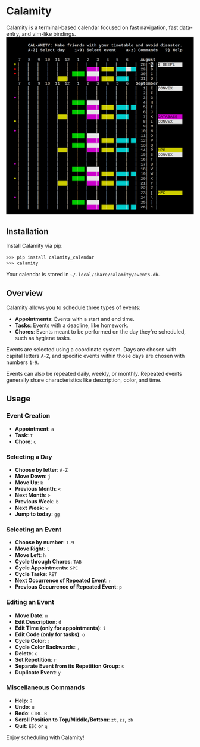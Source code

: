 # Calamity

Calamity is a terminal-based calendar focused on fast navigation, fast data-entry, and vim-like bindings.
![Home Image](home.png)

## Installation

Install Calamity via pip:
```
>>> pip install calamity_calendar
>>> calamity
```

Your calendar is stored in `~/.local/share/calamity/events.db`.

## Overview

Calamity allows you to schedule three types of events:

- **Appointments**: Events with a start and end time.
- **Tasks**: Events with a deadline, like homework.
- **Chores**: Events meant to be performed on the day they're scheduled, such as hygiene tasks.

Events are selected using a coordinate system. Days are chosen with capital letters `A-Z`, and specific events within those days are chosen with numbers `1-9`.

Events can also be repeated daily, weekly, or monthly. Repeated events generally share characteristics like description, color, and time.

## Usage

### Event Creation
- **Appointment**: `a`
- **Task**: `t`
- **Chore**: `c`

### Selecting a Day
- **Choose by letter**: `A-Z`
- **Move Down**: `j`
- **Move Up**: `k`
- **Previous Month**: `<`
- **Next Month**: `>`
- **Previous Week**: `b`
- **Next Week**: `w`
- **Jump to today**: `gg`

### Selecting an Event
- **Choose by number**: `1-9`
- **Move Right**: `l`
- **Move Left**: `h`
- **Cycle through Chores**: `TAB`
- **Cycle Appointments**: `SPC`
- **Cycle Tasks**: `RET`
- **Next Occurrence of Repeated Event**: `n`
- **Previous Occurrence of Repeated Event**: `p`

### Editing an Event
- **Move Date**: `m`
- **Edit Description**: `d`
- **Edit Time (only for appointments)**: `i`
- **Edit Code (only for tasks)**: `o`
- **Cycle Color**: `;`
- **Cycle Color Backwards**: `,`
- **Delete**: `x`
- **Set Repetition**: `r`
- **Separate Event from its Repetition Group**: `s`
- **Duplicate Event**: `y`

### Miscellaneous Commands
- **Help**: `?`
- **Undo**: `u`
- **Redo**: `CTRL-R`
- **Scroll Position to Top/Middle/Bottom**: `zt`, `zz`, `zb`
- **Quit**: `ESC` or `q`

Enjoy scheduling with Calamity!
